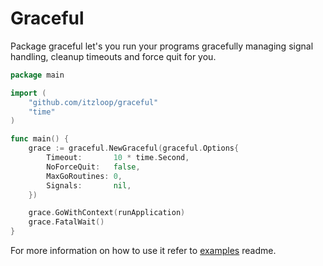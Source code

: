 # Graceful

Package graceful let's you run your programs gracefully managing signal handling, cleanup timeouts and force quit for you.

```go
package main

import (
	"github.com/itzloop/graceful"
	"time"
)

func main() {
	grace := graceful.NewGraceful(graceful.Options{
		Timeout:       10 * time.Second,
		NoForceQuit:   false,
		MaxGoRoutines: 0,
		Signals:       nil,
	})

	grace.GoWithContext(runApplication)
	grace.FatalWait()
}
```

For more information on how to use it refer to [examples](./examples/README.md) readme.